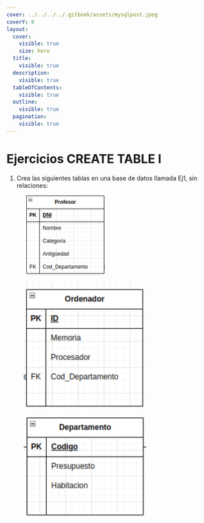 ```yaml
---
cover: ../../../../.gitbook/assets/mysqlpost.jpeg
coverY: 0
layout:
  cover:
    visible: true
    size: hero
  title:
    visible: true
  description:
    visible: true
  tableOfContents:
    visible: true
  outline:
    visible: true
  pagination:
    visible: true
---
```


# Ejercicios CREATE TABLE I

1. Crea las siguientes tablas en una base de datos llamada Ej1, sin relaciones:

<figure><img src="../../../../.gitbook/assets/image (133).png" alt=""><figcaption></figcaption></figure>

<figure><img src="../../../../.gitbook/assets/image (134).png" alt=""><figcaption></figcaption></figure>

<figure><img src="../../../../.gitbook/assets/image (135).png" alt=""><figcaption></figcaption></figure>
